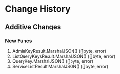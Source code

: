 # Change History

## Additive Changes

### New Funcs

1. AdminKeyResult.MarshalJSON() ([]byte, error)
1. ListQueryKeysResult.MarshalJSON() ([]byte, error)
1. QueryKey.MarshalJSON() ([]byte, error)
1. ServiceListResult.MarshalJSON() ([]byte, error)

